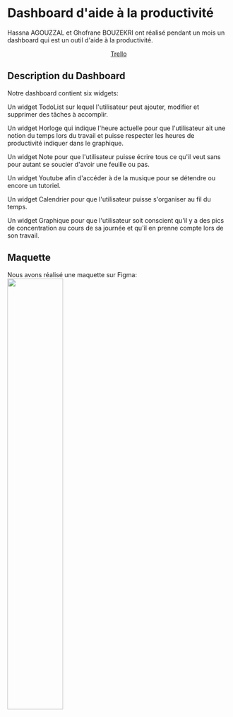 # Dashboard d'aide à la productivité

Hassna AGOUZZAL et Ghofrane BOUZEKRI ont réalisé pendant un mois un dashboard qui est un outil d'aide à la productivité. 

<p align="center">
 <a href="https://gitlab.com/Adrien_Kourganoff/instructions_web_ocres_ing4/-/blob/master/README.md">Trello</a>
</p>

## Description du Dashboard

Notre dashboard contient six widgets:

Un widget TodoList sur lequel l'utilisateur peut ajouter, modifier et supprimer des tâches à accomplir.

Un widget Horloge qui indique l'heure actuelle pour que l'utilisateur ait une notion du temps lors du travail et puisse respecter les heures de productivité indiquer dans le graphique.

Un widget Note pour que l'utilisateur puisse écrire tous ce qu'il veut sans pour autant se soucier d'avoir une feuille ou pas.

Un widget Youtube afin d'accéder à de la musique pour se détendre ou encore un tutoriel.

Un widget Calendrier pour que l'utilisateur puisse s'organiser au fil du temps.

Un widget Graphique pour que l'utilisateur soit conscient qu'il y a des pics de concentration au cours de sa journée et qu'il en prenne compte lors de son travail.

## Maquette

Nous avons réalisé une maquette sur Figma:
<img src="%PUBLIC_URL%/maquette.png" width="50%" height="50%">
